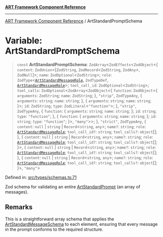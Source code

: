 [**ART Framework Component Reference**](../README.md)

***

[ART Framework Component Reference](../README.md) / ArtStandardPromptSchema

# Variable: ArtStandardPromptSchema

> `const` **ArtStandardPromptSchema**: `ZodArray`\<`ZodEffects`\<`ZodObject`\<\{ `content`: `ZodUnion`\<\[`ZodString`, `ZodRecord`\<`ZodString`, `ZodAny`\>, `ZodNull`\]\>; `name`: `ZodOptional`\<`ZodString`\>; `role`: `ZodType`\<[`ArtStandardMessageRole`](../type-aliases/ArtStandardMessageRole.md), `ZodTypeDef`, [`ArtStandardMessageRole`](../type-aliases/ArtStandardMessageRole.md)\>; `tool_call_id`: `ZodOptional`\<`ZodString`\>; `tool_calls`: `ZodOptional`\<`ZodArray`\<`ZodObject`\<\{ `function`: `ZodObject`\<\{ `arguments`: `ZodString`; `name`: `ZodString`; \}, `"strip"`, `ZodTypeAny`, \{ `arguments`: `string`; `name`: `string`; \}, \{ `arguments`: `string`; `name`: `string`; \}\>; `id`: `ZodString`; `type`: `ZodLiteral`\<`"function"`\>; \}, `"strip"`, `ZodTypeAny`, \{ `function`: \{ `arguments`: `string`; `name`: `string`; \}; `id`: `string`; `type`: `"function"`; \}, \{ `function`: \{ `arguments`: `string`; `name`: `string`; \}; `id`: `string`; `type`: `"function"`; \}\>, `"many"`\>\>; \}, `"strict"`, `ZodTypeAny`, \{ `content`: `null` \| `string` \| `Record`\<`string`, `any`\>; `name?`: `string`; `role`: [`ArtStandardMessageRole`](../type-aliases/ArtStandardMessageRole.md); `tool_call_id?`: `string`; `tool_calls?`: `object`[]; \}, \{ `content`: `null` \| `string` \| `Record`\<`string`, `any`\>; `name?`: `string`; `role`: [`ArtStandardMessageRole`](../type-aliases/ArtStandardMessageRole.md); `tool_call_id?`: `string`; `tool_calls?`: `object`[]; \}\>, \{ `content`: `null` \| `string` \| `Record`\<`string`, `any`\>; `name?`: `string`; `role`: [`ArtStandardMessageRole`](../type-aliases/ArtStandardMessageRole.md); `tool_call_id?`: `string`; `tool_calls?`: `object`[]; \}, \{ `content`: `null` \| `string` \| `Record`\<`string`, `any`\>; `name?`: `string`; `role`: [`ArtStandardMessageRole`](../type-aliases/ArtStandardMessageRole.md); `tool_call_id?`: `string`; `tool_calls?`: `object`[]; \}\>, `"many"`\>

Defined in: [src/types/schemas.ts:71](https://github.com/hashangit/ART/blob/fe46dfaaacd3f198d9540925c3184fcab0f9c813/src/types/schemas.ts#L71)

Zod schema for validating an entire [ArtStandardPrompt](../type-aliases/ArtStandardPrompt.md) (an array of messages).

## Remarks

This is a straightforward array schema that applies the [ArtStandardMessageSchema](ArtStandardMessageSchema.md) to each element,
ensuring that every message in the prompt conforms to the required structure.
